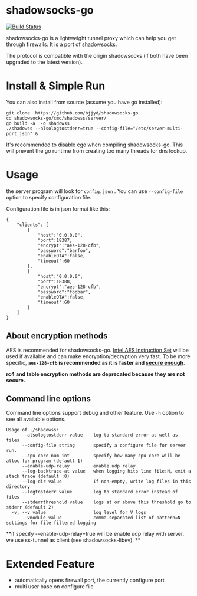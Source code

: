 # shadowsocks-go

[![Build Status](https://travis-ci.org/ijyd/shadowsocks-go.svg?branch=master)](https://travis-ci.org/ijyd/shadowsocks-go/)

shadowsocks-go is a lightweight tunnel proxy which can help you get through firewalls. It is a port of [shadowsocks](https://github.com/clowwindy/shadowsocks).

The protocol is compatible with the origin shadowsocks (if both have been upgraded to the latest version).

# Install & Simple Run

You can also install from source (assume you have go installed):

```
git clone  https://github.com/bjjyd/shadowsocks-go
cd shadowsocks-go/cmd/shadowss/server/
go build -a  -o shadowss
./shadowss --alsologtostderr=true --config-file="/etc/server-multi-port.json" &
```

It's recommended to disable cgo when compiling shadowsocks-go. This will prevent the go runtime from creating too many threads for dns lookup.



# Usage

the server  program will look for `config.json` . You can use `--config-file` option to specify  configuration file.

Configuration file is in json format like this:

```
{
	"clients": [
		{
			"host":"0.0.0.0",
			"port":18387,
			"encrypt":"aes-128-cfb",
			"password":"barfoo",
			"enableOTA":false,
			"timeout":60
		},
		{
			"host":"0.0.0.0",
			"port":18388,
			"encrypt":"aes-128-cfb",
			"password":"foobar",
			"enableOTA":false,
			"timeout":60
		}
	]
}
```

## About encryption methods

AES is recommended for shadowsocks-go. [Intel AES Instruction Set](http://en.wikipedia.org/wiki/AES_instruction_set) will be used if available and can make encryption/decryption very fast. To be more specific, **`aes-128-cfb` is recommended as it is faster and [secure enough](https://www.schneier.com/blog/archives/2009/07/another_new_aes.html)**.

**rc4 and table encryption methods are deprecated because they are not secure.**

## Command line options

Command line options support debug and other feature. Use `-h` option to see all available options.

```
Usage of ./shadowss:
      --alsologtostderr value    log to standard error as well as files
      --config-file string       specify a configure file for server run.
      --cpu-core-num int         specify how many cpu core will be alloc for program (default 1)
      --enable-udp-relay         enable udp relay
      --log-backtrace-at value   when logging hits line file:N, emit a stack trace (default :0)
      --log-dir value            If non-empty, write log files in this directory
      --logtostderr value        log to standard error instead of files
      --stderrthreshold value    logs at or above this threshold go to stderr (default 2)
  -v, --v value                  log level for V logs
      --vmodule value            comma-separated list of pattern=N settings for file-filtered logging
```

**if specify --enable-udp-relay=true will be enable udp relay with server. we use  ss-tunnel as client (see shadowsocks-libev). **


# Extended Feature

- automatically opens firewall port,  the currently configure port
- multi user  base on configure file
